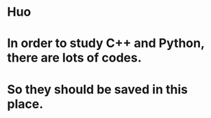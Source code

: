 # Huo
# In order to study C++ and Python, there are lots of codes.
# So they should be saved in this place.

